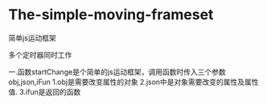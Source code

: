 # The-simple-moving-frameset
简单js运动框架

多个定时器同时工作

一.函数startChange是个简单的js运动框架，调用函数时传入三个参数obj,json,iFun
    1.obj是需要改变属性的对象
    2.json中是对象需要改变的属性及属性值.
    3.ifun是返回的函数


